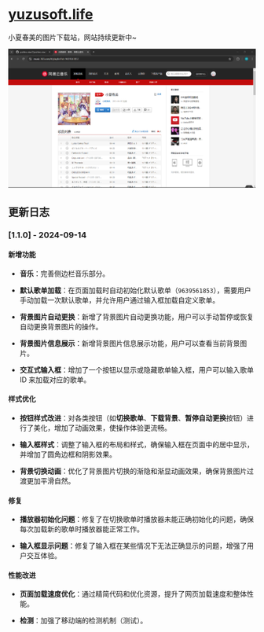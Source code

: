 # [yuzusoft.life](https://yuzusoft.life)
小夏春美的图片下载站，网站持续更新中~

![音乐播放器](https://github.com/yoshino-xiao7/yoshino-xiao7.github.io/blob/main/img/wyy.png?raw=true)


## 更新日志

### [1.1.0] - 2024-09-14

#### 新增功能
- **音乐**：完善侧边栏音乐部分。

- **默认歌单加载**：在页面加载时自动初始化默认歌单（`9639561853`），需要用户手动加载一次默认歌单，并允许用户通过输入框加载自定义歌单。
  
- **背景图片自动更换**：新增了背景图片自动更换功能，用户可以手动暂停或恢复自动更换背景图片的操作。
  
- **背景图片信息展示**：新增背景图片信息展示功能，用户可以查看当前背景图片。

- **交互式输入框**：增加了一个按钮以显示或隐藏歌单输入框，用户可以输入歌单 ID 来加载对应的歌单。

#### 样式优化
- **按钮样式改进**：对各类按钮（如**切换歌单**、**下载背景**、**暂停自动更换**按钮）进行了美化，增加了动画效果，使操作体验更流畅。
  
- **输入框样式**：调整了输入框的布局和样式，确保输入框在页面中的居中显示，并增加了圆角边框和阴影效果。

- **背景切换动画**：优化了背景图片切换的渐隐和渐显动画效果，确保背景图片过渡更加平滑自然。

#### 修复
- **播放器初始化问题**：修复了在切换歌单时播放器未能正确初始化的问题，确保每次加载新的歌单时播放器能正常工作。
  
- **输入框显示问题**：修复了输入框在某些情况下无法正确显示的问题，增强了用户交互体验。

#### 性能改进
- **页面加载速度优化**：通过精简代码和优化资源，提升了网页加载速度和整体性能。

- **检测**：加强了移动端的检测机制（测试）。
